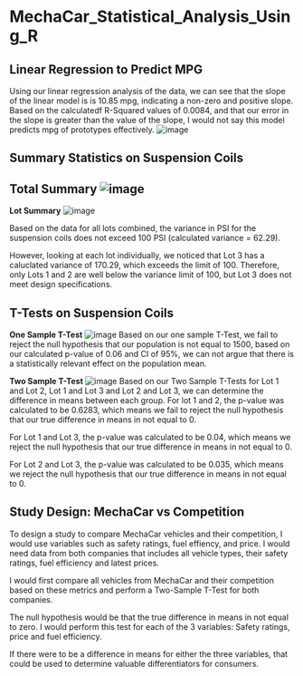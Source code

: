 # MechaCar_Statistical_Analysis_Using_R

## Linear Regression to Predict MPG
Using our linear regression analysis of the data, we can see that the slope of the linear model is is 10.85 mpg, indicating a non-zero and positive slope. Based on the calculatedf R-Squared values of 0.0084, and that our error in the slope is greater than the value of the slope, I would not say this model predicts mpg of prototypes effectively.
![image](https://user-images.githubusercontent.com/107723677/196224139-a6f9690a-5a73-4b4e-8742-b4471847af48.png)

## Summary Statistics on Suspension Coils 
**Total Summary**
![image](https://user-images.githubusercontent.com/107723677/196224501-081e5ab8-a30b-4d9f-a0da-a3301daf9888.png)
--
**Lot Summary**
![image](https://user-images.githubusercontent.com/107723677/196224613-457bc550-327b-43fd-921c-02273214c205.png)

Based on the data for all lots combined, the variance in PSI for the suspension coils does not exceed 100 PSI (calculated variance = 62.29).

However, looking at each lot individually, we noticed that Lot 3 has a caluclated variance of 170.29, which exceeds the limit of 100. Therefore, only Lots 1 and 2 are well below the variance limit of 100, but Lot 3 does not meet design specifications. 

## T-Tests on Suspension Coils 
**One Sample T-Test**
![image](https://user-images.githubusercontent.com/107723677/196225775-ef35fa5e-65bd-4f1e-ba74-33ed0ad7a408.png)
Based on our one sample T-Test, we fail to reject the null hypothesis that our population is not equal to 1500, based on our calculated p-value of 0.06 and CI of 95%, we can not argue that there is a statistically relevant effect on the population mean. 

**Two Sample T-Test**
![image](https://user-images.githubusercontent.com/107723677/196226473-74603492-c8fc-4c33-b989-bee2a728109d.png)
Based on our Two Sample T-Tests for Lot 1 and Lot 2, Lot 1 and Lot 3 and Lot 2 and Lot 3, we can determine the difference in means between each group. For lot 1 and 2, the p-value was calculated to be 0.6283, which means we fail to reject the null hypothesis that our true difference in means in not equal to 0. 

For Lot 1 and Lot 3, the p-value was calculated to be 0.04, which means we reject the null hypothesis that our true difference in means in not equal to 0. 

For Lot 2 and Lot 3, the p-value was calculated to be 0.035, which means we reject the null hypothesis that our true difference in means in not equal to 0. 


## Study Design: MechaCar vs Competition
To design a study to compare MechaCar vehicles and their competition, I would use variables such as safety ratings, fuel effiency, and price. I would need data from both companies that includes all vehicle types, their safety ratings, fuel efficiency and latest prices. 

I would first compare all vehicles from MechaCar and their competition based on these metrics and perform a Two-Sample T-Test for both companies. 

The null hypothesis would be that the true difference in means in not equal to zero. I would perform this test for each of the 3 variables: Safety ratings, price and fuel efficiency. 

If there were to be a difference in means for either the three variables, that could be used to determine valuable differentiators for consumers. 
